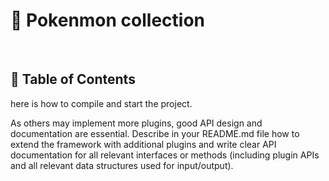 # 📜 Pokenmon collection

&nbsp;

## 📁 Table of Contents

here is how to compile and start the project.

As others may implement more plugins, good API design and documentation are essential.
Describe in your README.md file how to extend the framework with additional plugins and
write clear API documentation for all relevant interfaces or methods (including plugin APIs
and all relevant data structures used for input/output).

&nbsp;
